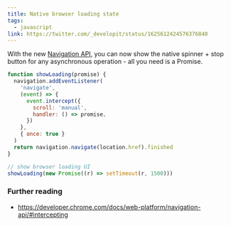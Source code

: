 ```yaml
---
title: Native browser loading state
tags:
  - javascript
link: https://twitter.com/_developit/status/1625612424576376840
---
```


With the new [Navigation API](http://developer.mozilla.org/en-US/docs/Web/API/Navigation), you can now show the native spinner + stop button for any asynchronous operation - all you need is a Promise.

```js
function showLoading(promise) {
  navigation.addEventListener(
    'navigate',
    (event) => {
      event.intercept({
        scroll: 'manual',
        handler: () => promise,
      })
    },
    { once: true }
  )
  return navigation.navigate(location.href).finished
}

// show browser loading UI
showLoading(new Promise((r) => setTimeout(r, 1500)))
```

### Further reading

- https://developer.chrome.com/docs/web-platform/navigation-api/#intercepting
